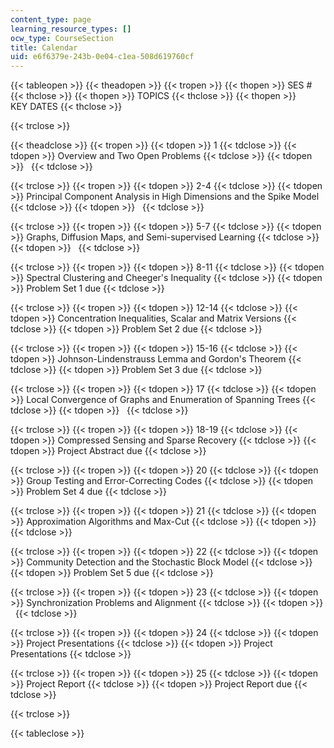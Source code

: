 ```yaml
---
content_type: page
learning_resource_types: []
ocw_type: CourseSection
title: Calendar
uid: e6f6379e-243b-0e04-c1ea-508d619760cf
---
```


{{< tableopen >}}
{{< theadopen >}}
{{< tropen >}}
{{< thopen >}}
SES #
{{< thclose >}}
{{< thopen >}}
TOPICS
{{< thclose >}}
{{< thopen >}}
KEY DATES
{{< thclose >}}

{{< trclose >}}

{{< theadclose >}}
{{< tropen >}}
{{< tdopen >}}
1
{{< tdclose >}}
{{< tdopen >}}
Overview and Two Open Problems
{{< tdclose >}}
{{< tdopen >}}
 
{{< tdclose >}}

{{< trclose >}}
{{< tropen >}}
{{< tdopen >}}
2-4
{{< tdclose >}}
{{< tdopen >}}
Principal Component Analysis in High Dimensions and the Spike Model
{{< tdclose >}}
{{< tdopen >}}
 
{{< tdclose >}}

{{< trclose >}}
{{< tropen >}}
{{< tdopen >}}
5-7
{{< tdclose >}}
{{< tdopen >}}
Graphs, Diffusion Maps, and Semi-supervised Learning
{{< tdclose >}}
{{< tdopen >}}
 
{{< tdclose >}}

{{< trclose >}}
{{< tropen >}}
{{< tdopen >}}
8-11
{{< tdclose >}}
{{< tdopen >}}
Spectral Clustering and Cheeger's Inequality
{{< tdclose >}}
{{< tdopen >}}
Problem Set 1 due
{{< tdclose >}}

{{< trclose >}}
{{< tropen >}}
{{< tdopen >}}
12-14
{{< tdclose >}}
{{< tdopen >}}
Concentration Inequalities, Scalar and Matrix Versions
{{< tdclose >}}
{{< tdopen >}}
Problem Set 2 due
{{< tdclose >}}

{{< trclose >}}
{{< tropen >}}
{{< tdopen >}}
15-16
{{< tdclose >}}
{{< tdopen >}}
Johnson-Lindenstrauss Lemma and Gordon's Theorem
{{< tdclose >}}
{{< tdopen >}}
Problem Set 3 due
{{< tdclose >}}

{{< trclose >}}
{{< tropen >}}
{{< tdopen >}}
17
{{< tdclose >}}
{{< tdopen >}}
Local Convergence of Graphs and Enumeration of Spanning Trees
{{< tdclose >}}
{{< tdopen >}}
 
{{< tdclose >}}

{{< trclose >}}
{{< tropen >}}
{{< tdopen >}}
18-19
{{< tdclose >}}
{{< tdopen >}}
Compressed Sensing and Sparse Recovery
{{< tdclose >}}
{{< tdopen >}}
Project Abstract due
{{< tdclose >}}

{{< trclose >}}
{{< tropen >}}
{{< tdopen >}}
20
{{< tdclose >}}
{{< tdopen >}}
Group Testing and Error-Correcting Codes
{{< tdclose >}}
{{< tdopen >}}
Problem Set 4 due
{{< tdclose >}}

{{< trclose >}}
{{< tropen >}}
{{< tdopen >}}
21
{{< tdclose >}}
{{< tdopen >}}
Approximation Algorithms and Max-Cut
{{< tdclose >}}
{{< tdopen >}}
 
{{< tdclose >}}

{{< trclose >}}
{{< tropen >}}
{{< tdopen >}}
22
{{< tdclose >}}
{{< tdopen >}}
Community Detection and the Stochastic Block Model
{{< tdclose >}}
{{< tdopen >}}
Problem Set 5 due
{{< tdclose >}}

{{< trclose >}}
{{< tropen >}}
{{< tdopen >}}
23
{{< tdclose >}}
{{< tdopen >}}
Synchronization Problems and Alignment
{{< tdclose >}}
{{< tdopen >}}
 
{{< tdclose >}}

{{< trclose >}}
{{< tropen >}}
{{< tdopen >}}
24
{{< tdclose >}}
{{< tdopen >}}
Project Presentations
{{< tdclose >}}
{{< tdopen >}}
Project Presentations
{{< tdclose >}}

{{< trclose >}}
{{< tropen >}}
{{< tdopen >}}
25
{{< tdclose >}}
{{< tdopen >}}
Project Report
{{< tdclose >}}
{{< tdopen >}}
Project Report due
{{< tdclose >}}

{{< trclose >}}

{{< tableclose >}}